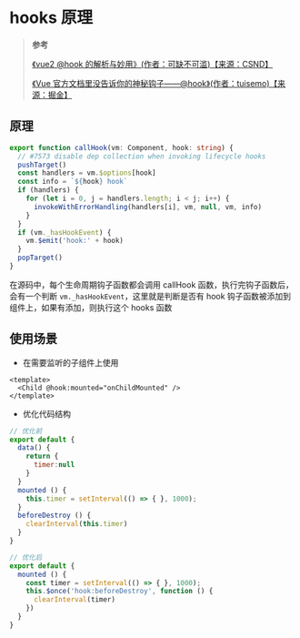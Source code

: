<!--
 * @Author: yaohebin
 * @Date: 2023-12-14 16:18:21
 * @LastEditTime: 2023-12-18 21:32:04
 * @LastEditors: yaohebin
 * @Description: hooks 原理
-->

# hooks 原理

> **参考**
>
> [《vue2 @hook 的解析与妙用》(作者：可缺不可滥)【来源：CSND】](https://blog.csdn.net/glorydx/article/details/129259977)
>
> [《Vue 官方文档里没告诉你的神秘钩子——@hook》(作者：tuisemo)【来源：掘金】](https://juejin.cn/post/7006616545119961101)

## 原理

```ts
export function callHook(vm: Component, hook: string) {
  // #7573 disable dep collection when invoking lifecycle hooks
  pushTarget()
  const handlers = vm.$options[hook]
  const info = `${hook} hook`
  if (handlers) {
    for (let i = 0, j = handlers.length; i < j; i++) {
      invokeWithErrorHandling(handlers[i], vm, null, vm, info)
    }
  }
  if (vm._hasHookEvent) {
    vm.$emit('hook:' + hook)
  }
  popTarget()
}
```

在源码中，每个生命周期钩子函数都会调用 callHook 函数，执行完钩子函数后，会有一个判断 `vm._hasHookEvent`，这里就是判断是否有 hook 钩子函数被添加到组件上，如果有添加，则执行这个 hooks 函数

## 使用场景

- 在需要监听的子组件上使用

```vue
<template>
  <Child @hook:mounted="onChildMounted" />
</template>
```

- 优化代码结构

```js
// 优化前
export default {
  data() {
    return {
      timer:null
    }
  }
  mounted () {
    this.timer = setInterval(() => { }, 1000);
  }
  beforeDestroy () {
    clearInterval(this.timer)
  }
}

// 优化后
export default {
  mounted () {
    const timer = setInterval(() => { }, 1000);
    this.$once('hook:beforeDestroy', function () {
      clearInterval(timer)
    })
  }
}
```
